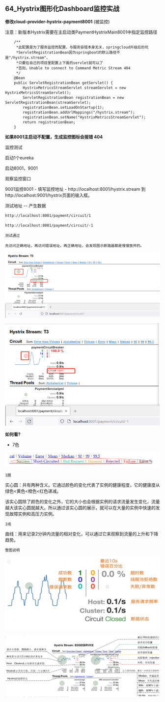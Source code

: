 ## 64_Hystrix图形化Dashboard监控实战

**修改cloud-provider-hystrix-payment8001** (被监控)

注意：新版本Hystrix需要在主启动类PaymentHystrixMain8001中指定监控路径

```
    /**
     *此配置是为了服务监控而配置，与服务容错本身无关，springcloud升级后的坑
     *ServletRegistrationBean因为springboot的默认路径不是"/hystrix.stream"，
     *只要在自己的项目里配置上下面的servlet就可以了
     *否则，Unable to connect to Command Metric Stream 404
     */
    @Bean
    public ServletRegistrationBean getServlet() {
        HystrixMetricsStreamServlet streamServlet = new HystrixMetricsStreamServlet();
        ServletRegistrationBean registrationBean = new ServletRegistrationBean(streamServlet);
        registrationBean.setLoadOnStartup(1);
        registrationBean.addUrlMappings("/hystrix.stream");
        registrationBean.setName("HystrixMetricsStreamServlet");
        return registrationBean;
    }

```

**如果8001主启动不配置，生成监控图标会报错 404**





监控测试

启动1个eureka

启动8001，9001

观察监控窗口

9001监控8001 - 填写监控地址 - http://localhost:8001/hystrix.stream 到 http://localhost:9001/hystrix页面的输入框。





测试地址 -- 产生数据

    http://localhost:8001/payment/circuit/1
    
    http://localhost:8001/payment/circuit/-1
    
    测试通过
    
    先访问正确地址，再访问错误地址，再正确地址，会发现图示断路器都是慢慢放开的。


![image-20211229124102640](./images/20211229124102.png)

![image-20211229124130831](./images/20211229124130.png)

**如何看?**

- 7色

![image-20211229124401765](./images/20211229124401.png)

    1圈

实心圆：共有两种含义。它通过颜色的变化代表了实例的健康程度，它的健康度从绿色<黄色<橙色<红色递减。

该实心圆除了颜色的变化之外，它的大小也会根据实例的请求流量发生变化，流量越大该实心圆就越大。所以通过该实心圆的展示，就可以在大量的实例中快速的发现故障实例和高压力实例。

    1线

曲线：用来记录2分钟内流量的相对变化，可以通过它来观察到流量的上升和下降趋势。

    整图说明
![image-20211229124419422](./images/20211229124419.png)

![image-20211229124435714](./images/20211229124435.png)

